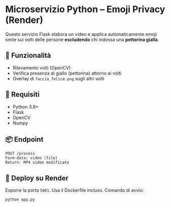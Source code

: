 # Microservizio Python – Emoji Privacy (Render)

Questo servizio Flask elabora un video e applica automaticamente emoji smile sui volti delle persone **escludendo** chi indossa una **pettorina gialla**.

## 🚀 Funzionalità
- Rilevamento volti (OpenCV)
- Verifica presenza di giallo (pettorina) attorno ai volti
- Overlay di `faccia_felice.png` sugli altri volti

## 🔧 Requisiti
- Python 3.9+
- Flask
- OpenCV
- Numpy

## 📦 Endpoint
```
POST /process
Form-data: video (file)
Return: MP4 video modificato
```

## 🐳 Deploy su Render
Esporre la porta `5001`. Usa il Dockerfile incluso. Comando di avvio:
```bash
python app.py
```
